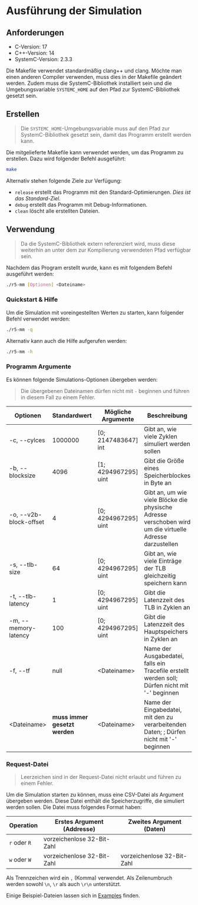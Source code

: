 # Ausführung der Simulation

## Anforderungen
* C-Version: 17
* C++-Version: 14
* SystemC-Version: 2.3.3

Die Makefile verwendet standardmäßig clang++ und clang. Möchte man einen anderen Compiler verwenden, muss dies in der Makefile geändert werden.
Zudem muss die SystemC-Bibliothek installiert sein und die Umgebungsvariable `SYSTEMC_HOME` auf den Pfad zur SystemC-Bibliothek gesetzt sein.

## Erstellen
> Die `SYSTEMC_HOME`-Umgebungsvariable muss auf den Pfad zur SystemC-Bibliothek gesetzt sein, damit das Programm erstellt werden kann.

Die mitgelieferte Makefile kann verwendet werden, um das Programm zu erstellen. Dazu wird folgender Befehl ausgeführt:
```bash
make
```
Alternativ stehen folgende Ziele zur Verfügung:
* `release` erstellt das Programm mit den Standard-Optimierungen. _Dies ist das Standard-Ziel._
* `debug` erstellt das Programm mit Debug-Informationen.
* `clean` löscht alle erstellten Dateien.

## Verwendung

> Da die SystemC-Bibliothek extern referenziert wird, muss diese weiterhin an unter dem zur Kompilierung verwendeten Pfad verfügbar sein.

Nachdem das Program erstellt wurde, kann es mit folgendem Befehl ausgeführt werden:
```bash
./r5-mm [Optionen] <Dateiname>
```

### Quickstart & Hilfe
Um die Simulation mit voreingestellten Werten zu starten, kann folgender Befehl verwendet werden:
```bash
./r5-mm -q
```
Alternativ kann auch die Hilfe aufgerufen werden:
```bash
./r5-mm -h
```

### Programm Argumente
Es können folgende Simulations-Optionen übergeben werden:

> Die übergebenen Dateinamen dürfen nicht mit `-` beginnen und führen in diesem Fall zu einem Fehler.

| Optionen               | Standardwert                  | Mögliche Argumente   | Beschreibung                                                                                             |
|------------------------|-------------------------------|----------------------|----------------------------------------------------------------------------------------------------------|
| -c, --cylces           | 1000000                       | [0; 2147483647] int  | Gibt an, wie viele Zyklen simuliert werden sollen                                                        |
| -b, --blocksize        | 4096                          | [1; 4294967295] uint | Gibt die Größe eines Speicherblockes in Byte an                                                          |
| -o, --v2b-block-offset | 4                             | [0; 4294967295] uint | Gibt an, um wie viele Blöcke die physische Adresse verschoben wird um die virtuelle Adresse darzustellen |
| -s, --tlb-size         | 64                            | [0; 4294967295] uint | Gibt an, wie viele Einträge der TLB gleichzeitig speichern kann                                          |
| -t, --tlb-latency      | 1                             | [0; 4294967295] uint | Gibt die Latenzzeit des TLB in Zyklen an                                                                 |
| -m, --memory-latency   | 100                           | [0; 4294967295] uint | Gibt die Latenzzeit des Hauptspeichers in Zyklen an                                                      |
| -f, --tf               | null                          | &lt;Dateiname&gt;    | Name der Ausgabedatei, falls ein Tracefile erstellt werden soll; Dürfen nicht mit '-' beginnen           |
| &lt;Dateiname&gt;      | **muss immer gesetzt werden** | &lt;Dateiname&gt;    | Name der Eingabedatei, mit den zu verarbeitenden Daten; ; Dürfen nicht mit '-' beginnen                  |

### Request-Datei

> Leerzeichen sind in der Request-Datei nicht erlaubt und führen zu einem Fehler.

Um die Simulation starten zu können, muss eine CSV-Datei als Argument übergeben werden.
Diese Datei enthält die Speicherzugriffe, die simuliert werden sollen.
Die Datei muss folgendes Format haben:

| Operation    | Erstes Argument (Addresse) | Zweites Argument (Daten)   |
|--------------|----------------------------|----------------------------|
| `r` oder `R` | vorzeichenlose 32-Bit-Zahl |                            |
| `w` oder `W` | vorzeichenlose 32-Bit-Zahl | vorzeichenlose 32-Bit-Zahl |

Als Trennzeichen wird ein `,` (Komma) verwendet. Als Zeilenumbruch werden sowohl `\n`, `\r` als auch `\r\n` unterstützt.

Einige Beispiel-Dateien lassen sich in [Examples](examples) finden.


